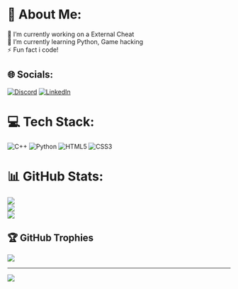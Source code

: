 # 💫 About Me:
🔭 I’m currently working on a External Cheat<br>🌱 I’m currently learning Python, Game hacking<br>⚡ Fun fact i code!


## 🌐 Socials:
[![Discord](https://img.shields.io/badge/Discord-%237289DA.svg?logo=discord&logoColor=white)](https://discord.gg/https://discord.gg/A3jyax7VyR) 
[![LinkedIn](https://img.shields.io/badge/LinkedIn-%230077B5.svg?logo=linkedin&logoColor=white)](https://www.linkedin.com/in/sem-bosch-48a369242/) 

# 💻 Tech Stack:
![C++](https://img.shields.io/badge/c++-%2300599C.svg?style=for-the-badge&logo=c%2B%2B&logoColor=white) ![Python](https://img.shields.io/badge/python-3670A0?style=for-the-badge&logo=python&logoColor=ffdd54) ![HTML5](https://img.shields.io/badge/html5-%23E34F26.svg?style=for-the-badge&logo=html5&logoColor=white) ![CSS3](https://img.shields.io/badge/css3-%231572B6.svg?style=for-the-badge&logo=css3&logoColor=white)
# 📊 GitHub Stats:
![](https://github-readme-stats.vercel.app/api?username=sembosch03&theme=dark&hide_border=false&include_all_commits=false&count_private=false)<br/>
![](https://github-readme-streak-stats.herokuapp.com/?user=sembosch03&theme=dark&hide_border=false)<br/>
![](https://github-readme-stats.vercel.app/api/top-langs/?username=sembosch03&theme=dark&hide_border=false&include_all_commits=false&count_private=false&layout=compact)

## 🏆 GitHub Trophies
![](https://github-profile-trophy.vercel.app/?username=sembosch03&theme=radical&no-frame=false&no-bg=true&margin-w=4)

---
[![](https://visitcount.itsvg.in/api?id=sembosch03&icon=0&color=0)](https://visitcount.itsvg.in)

<!-- Proudly created with GPRM ( https://gprm.itsvg.in ) -->
